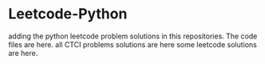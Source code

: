 # Leetcode-Python
adding the python leetcode problem solutions in this repositories. 
The code files are here.
all CTCI problems solutions are here
some leetcode solutions are here.



















































































































































































































































































































































































































































































































































































































































































































































































































































































































































































































































































































































































































































